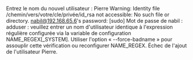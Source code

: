 Entrez le nom du nouvel utilisateur : 
Pierre
Warning: Identity file /chemin/vers/votre/cle/privée/id_rsa not accessible: No such file or directory.
nabil@192.168.65.6's password: 
[sudo] Mot de passe de nabil : adduser : veuillez entrer un nom d'utilisateur identique à l'expression régulière configurée
via la variable de configuration NAME_REGEX[_SYSTEM]. Utiliser l'option « --force-badname »
pour assouplir cette vérification ou reconfigurer NAME_REGEX.
Échec de l'ajout de l'utilisateur Pierre.

